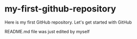 # my-first-github-repository
Here is my first GitHub repository.  Let's get started with GitHub

README.md file was just edited by myself
